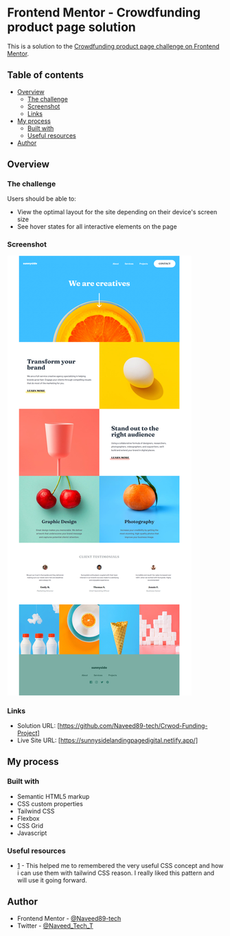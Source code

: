 # Frontend Mentor - Crowdfunding product page solution

This is a solution to the [Crowdfunding product page challenge on Frontend Mentor](https://www.frontendmentor.io/challenges/crowdfunding-product-page-7uvcZe7ZR).

## Table of contents

- [Overview](#overview)
  - [The challenge](#the-challenge)
  - [Screenshot](#screenshot)
  - [Links](#links)
- [My process](#my-process)
  - [Built with](#built-with)
  - [Useful resources](#useful-resources)
- [Author](#author)

## Overview

### The challenge

Users should be able to:

- View the optimal layout for the site depending on their device's screen size
- See hover states for all interactive elements on the page

### Screenshot

![Crowd funding project full screen view](screenshot.png)

### Links

- Solution URL: [https://github.com/Naveed89-tech/Crwod-Funding-Project]
- Live Site URL: [https://sunnysidelandingpagedigital.netlify.app/]

## My process

### Built with

- Semantic HTML5 markup
- CSS custom properties
- Tailwind CSS
- Flexbox
- CSS Grid
- Javascript

### Useful resources

- [1](https://tailwindcss.com/docs/installation) - This helped me to remembered the very useful CSS concept and how i can use them with tailwind CSS reason. I really liked this pattern and will use it going forward.

## Author

- Frontend Mentor - [@Naveed89-tech](https://www.frontendmentor.io/profile/Naveed89-tech)
- Twitter - [@Naveed_Tech_T](https://twitter.com/Naveed_Tech_T)
